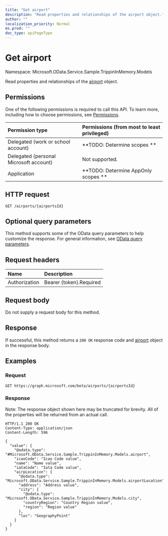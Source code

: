 ```yaml
---
title: "Get airport"
description: "Read properties and relationships of the airport object."
author: ""
localization_priority: Normal
ms.prod: ""
doc_type: apiPageType
---
```


# Get airport

Namespace: Microsoft.OData.Service.Sample.TrippinInMemory.Models

Read properties and relationships of the [airport](../resources/microsoft.odata.service.sample.trippininmemory.models-airport.md) object.

## Permissions
One of the following permissions is required to call this API. To learn more, including how to choose permissions, see [Permissions](/concepts/permissions-reference.md).

|Permission type|Permissions (from most to least privileged)|
|:---|:---|
|Delegated (work or school account)|**TODO: Determine scopes **|
|Delegated (personal Microsoft account)|Not supported.|
|Application|**TODO: Determine AppOnly scopes **|

## HTTP request
<!-- {
  "blockType": "ignored"
}
-->
``` http
GET /airports/{airportsId}
```

## Optional query parameters
This method supports some of the OData query parameters to help customize the response. For general information, see [OData query parameters](/graph/query-parameters).

## Request headers
|Name|Description|
|:---|:---|
|Authorization|Bearer {token}.Required|

## Request body
Do not supply a request body for this method.

## Response
If successful, this method returns a `200 OK` response code and [airport](../resources/microsoft.odata.service.sample.trippininmemory.models-airport.md) object in the response body.

## Examples

### Request
<!-- {
  "blockType": "request",
  "name": "get_airport"
}
-->
``` http
GET https://graph.microsoft.com/beta/airports/{airportsId}
```

### Response
Note: The response object shown here may be truncated for brevity. All of the properties will be returned from an actual call.
<!-- {
  "blockType": "response",
  "truncated": true,
  "@odata.type": "Microsoft.OData.Service.Sample.TrippinInMemory.Models.airport"
}
-->
``` http
HTTP/1.1 200 OK
Content-Type: application/json
Content-Length: 596

{
  "value": {
    "@odata.type": "#Microsoft.OData.Service.Sample.TrippinInMemory.Models.airport",
    "icaoCode": "Icao Code value",
    "name": "Name value",
    "iataCode": "Iata Code value",
    "airpLocation": {
      "@odata.type": "Microsoft.OData.Service.Sample.TrippinInMemory.Models.airportLocation",
      "address": "Address value",
      "city": {
        "@odata.type": "Microsoft.OData.Service.Sample.TrippinInMemory.Models.city",
        "countryRegion": "Country Region value",
        "region": "Region value"
      },
      "loc": "GeographyPoint"
    }
  }
}
```

